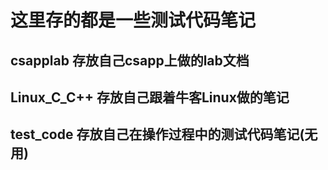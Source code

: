 # 这里存的都是一些测试代码笔记

## csapplab 存放自己csapp上做的lab文档

## Linux_C_C++ 存放自己跟着牛客Linux做的笔记

## test_code 存放自己在操作过程中的测试代码笔记(无用)
